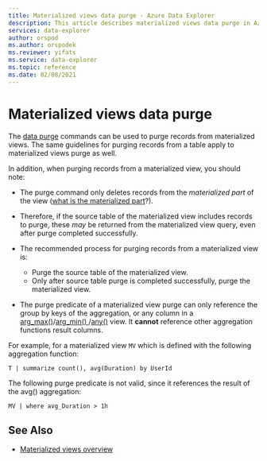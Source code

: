 ```yaml
---
title: Materialized views data purge - Azure Data Explorer
description: This article describes materialized views data purge in Azure Data Explorer.
services: data-explorer
author: orspod
ms.author: orspodek
ms.reviewer: yifats
ms.service: data-explorer
ms.topic: reference
ms.date: 02/08/2021
---
```


# Materialized views data purge

The [data purge](../../concepts/data-purge.md) commands can be used to purge records from materialized views. The same guidelines for purging records from a table apply to materialized views purge as well.

In addition, when purging records from a materialized view, you should note:

* The purge command only deletes records from the *materialized part* of the view ([what is the materialized part](materialized-view-overview.md#how-materialized-views-work)?).

* Therefore, if the source table of the materialized view includes records to purge, these *may* be returned from the materialized view query, even after purge completed successfully.

* The recommended process for purging records from a materialized view is:
  * Purge the source table of the materialized view.
  * Only after source table purge is completed successfully, purge the materialized view.

* The purge predicate of a materialized view purge can only reference the group by keys of the aggregation, or any column in a [arg_max()](../../query/arg-max-aggfunction.md)/[arg_min() ](../../query/arg-min-aggfunction.md)/[any()](../../query/any-aggfunction.md) view. It **cannot** reference other aggregation functions result columns.

For example, for a materialized view `MV` which is defined with the following aggregation function:

```kusto
T | summarize count(), avg(Duration) by UserId
```

The following purge predicate is not valid, since it references the result of the avg() aggregation:

```kusto
MV | where avg_Duration > 1h
```

## See Also
* [Materialized views overview](materialized-view-overview.md)

